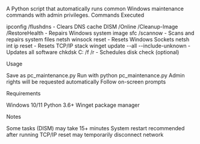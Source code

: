A Python script that automatically runs common Windows maintenance commands with admin privileges.
Commands Executed

ipconfig /flushdns - Clears DNS cache
DISM /Online /Cleanup-Image /RestoreHealth - Repairs Windows system image
sfc /scannow - Scans and repairs system files
netsh winsock reset - Resets Windows Sockets
netsh int ip reset - Resets TCP/IP stack
winget update --all --include-unknown - Updates all software
chkdsk C: /f /r - Schedules disk check (optional)

Usage

Save as pc_maintenance.py
Run with python pc_maintenance.py
Admin rights will be requested automatically
Follow on-screen prompts

Requirements

Windows 10/11
Python 3.6+
Winget package manager

Notes

Some tasks (DISM) may take 15+ minutes
System restart recommended after running
TCP/IP reset may temporarily disconnect network

